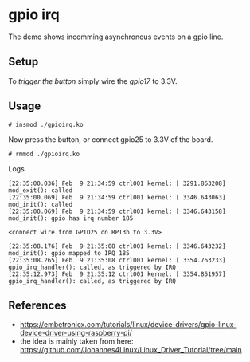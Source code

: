 # gpio irq

The demo shows incomming asynchronous events on a gpio line.  

## Setup

To _trigger the button_ simply wire the *gpio17* to 3.3V.  

## Usage

```
# insmod ./gpioirq.ko
```
Now press the button, or connect gpio25 to 3.3V of the board.
```
# rmmod ./gpioirq.ko
```

Logs  
```
[22:35:00.036] Feb  9 21:34:59 ctrl001 kernel: [ 3291.863208] mod_exit(): called
[22:35:00.069] Feb  9 21:34:59 ctrl001 kernel: [ 3346.643063] mod_init(): called
[22:35:00.069] Feb  9 21:34:59 ctrl001 kernel: [ 3346.643158] mod_init(): gpio has irq number 185

<connect wire from GPIO25 on RPI3b to 3.3V>

[22:35:08.176] Feb  9 21:35:08 ctrl001 kernel: [ 3346.643232] mod_init(): gpio mapped to IRQ 185
[22:35:08.265] Feb  9 21:35:08 ctrl001 kernel: [ 3354.763233] gpio_irq_handler(): called, as triggered by IRQ
[22:35:12.973] Feb  9 21:35:12 ctrl001 kernel: [ 3354.851957] gpio_irq_handler(): called, as triggered by IRQ

```

## References
- https://embetronicx.com/tutorials/linux/device-drivers/gpio-linux-device-driver-using-raspberry-pi/
- the idea is mainly taken from here: https://github.com/Johannes4Linux/Linux_Driver_Tutorial/tree/main
